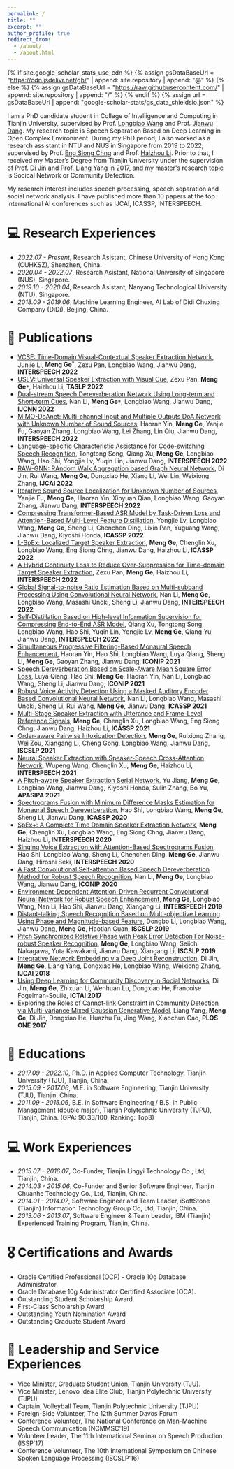 ```yaml
---
permalink: /
title: ""
excerpt: ""
author_profile: true
redirect_from: 
  - /about/
  - /about.html
---
```


{% if site.google_scholar_stats_use_cdn %}
{% assign gsDataBaseUrl = "https://cdn.jsdelivr.net/gh/" | append: site.repository | append: "@" %}
{% else %}
{% assign gsDataBaseUrl = "https://raw.githubusercontent.com/" | append: site.repository | append: "/" %}
{% endif %}
{% assign url = gsDataBaseUrl | append: "google-scholar-stats/gs_data_shieldsio.json" %}

<span class='anchor' id='about-me'></span>

I am a PhD candidate student in College of Intelligence and Computing in Tianjin University, supervised by Prof. [Longbiao Wang](http://cic.tju.edu.cn/faculty/wanglongbiao/wang.html) and Prof. [Jianwu Dang](http://www.jaist.ac.jp/~jdang/index-e.htm). My research topic is Speech Separation Based on Deep Learning in Open Complex Environment. During my PhD period, I also worked as a research assistant in NTU and NUS in Singapore from 2019 to 2022, supervised by Prof. [Eng Siong Chng](https://personal.ntu.edu.sg/aseschng/default.html) and Prof. [Haizhou Li](https://colips.org/~eleliha/). Prior to that, I received my Master’s Degree from Tianjin University under the supervision of Prof. [Di Jin](https://scholar.google.com/citations?hl=zh-CN&user=Q8MRRecAAAAJ) and Prof. [Liang Yang](https://yangliang.github.io/) in 2017, and my master's research topic is Socical Network or Community Detection.

My research interest includes speech processing, speech separation and social network analysis. I have published more than 10 papers at the top international AI conferences such as IJCAI, ICASSP, INTERSPEECH.

# 💻 Research Experiences
- *2022.07 - Present*, Research Asistant, Chinese University of Hong Kong (CUHKSZ), Shenzhen, China.
- *2020.04 - 2022.07*, Research Asistant, National University of Singapore (NUS), Singapore.
- *2019.10 - 2020.04*, Research Asistant, Nanyang Technological University (NTU), Singapore.
- *2018.09 - 2019.06*, Machine Learning Engineer, AI Lab of Didi Chuxing Company (DiDi), Beijing, China.

# 📝 Publications 

<!-- <div class='paper-box'><div class='paper-box-image'><div><div class="badge">CVPR 2016</div><img src='images/500x300.png' alt="sym" width="100%"></div></div>
<div class='paper-box-text' markdown="1">

[Deep Residual Learning for Image Recognition](https://openaccess.thecvf.com/content_cvpr_2016/papers/He_Deep_Residual_Learning_CVPR_2016_paper.pdf)

**Kaiming He**, Xiangyu Zhang, Shaoqing Ren, Jian Sun

[**Project**](https://scholar.google.com/citations?view_op=view_citation&hl=zh-CN&user=DhtAFkwAAAAJ&citation_for_view=DhtAFkwAAAAJ:ALROH1vI_8AC) <strong><span class='show_paper_citations' data='DhtAFkwAAAAJ:ALROH1vI_8AC'></span></strong>
- Lorem ipsum dolor sit amet, consectetur adipiscing elit. Vivamus ornare aliquet ipsum, ac tempus justo dapibus sit amet. 
</div>
</div> -->

- [VCSE: Time-Domain Visual-Contextual Speaker Extraction Network](https://github.com), Junjie Li, **Meng Ge<sup>`*`</sup>**, Zexu Pan, Longbiao Wang, Jianwu Dang, **INTERSPEECH 2022**
- [USEV: Universal Speaker Extraction with Visual Cue](https://github.com), Zexu Pan, **Meng Ge`*`**, Haizhou Li, **TASLP 2022**
- [Dual-stream Speech Dereverberation Network Using Long-term and Short-term Cues](https://github.com), Nan Li, **Meng Ge`*`**, Longbiao Wang, Jianwu Dang,  **IJCNN 2022**
- [MIMO-DoAnet: Multi-channel Input and Multiple Outputs DoA Network with Unknown Number of Sound Sources](https://github.com), Haoran Yin, **Meng Ge**, Yanjie Fu, Gaoyan Zhang, Longbiao Wang, Lei Zhang, Lin Qiu, Jianwu Dang,  **INTERSPEECH 2022**
- [Language-specific Characteristic Assistance for Code-switching Speech Recognition](https://github.com), Tongtong Song, Qiang Xu, **Meng Ge**, Longbiao Wang, Hao Shi, Yongjie Lv, Yuqin Lin, Jianwu Dang,  **INTERSPEECH 2022**
- [RAW-GNN: RAndom Walk Aggregation based Graph Neural Network](https://github.com), Di Jin, Rui Wang, **Meng Ge**, Dongxiao He, Xiang Li, Wei Lin, Weixiong Zhang,  **IJCAI 2022**
- [Iterative Sound Source Localization for Unknown Number of Sources](https://github.com), Yanjie Fu, **Meng Ge**, Haoran Yin, Xinyuan Qian, Longbiao Wang, Gaoyan Zhang, Jianwu Dang,  **INTERSPEECH 2022**
- [Compressing Transformer-Based ASR Model by Task-Driven Loss and Attention-Based Multi-Level Feature Distillation](https://github.com), Yongjie Lv, Longbiao Wang, **Meng Ge**, Sheng Li, Chenchen Ding, Lixin Pan, Yuguang Wang, Jianwu Dang, Kiyoshi Honda,  **ICASSP 2022**
- [L-SpEx: Localized Target Speaker Extraction](https://github.com), **Meng Ge**, Chenglin Xu, Longbiao Wang, Eng Siong Chng, Jianwu Dang, Haizhou Li,  **ICASSP 2022**
- [A Hybrid Continuity Loss to Reduce Over-Suppression for Time-domain Target Speaker Extraction](https://github.com), Zexu Pan, **Meng Ge**, Haizhou Li,  **INTERSPEECH 2022**
- [Global Signal-to-noise Ratio Estimation Based on Multi-subband Processing Using Convolutional Neural Network](https://github.com), Nan Li, **Meng Ge**, Longbiao Wang, Masashi Unoki, Sheng Li, Jianwu Dang,  **INTERSPEECH 2022**
- [Self-Distillation Based on High-level Information Supervision for Compressing End-to-End ASR Model](https://github.com), Qiang Xu, Tongtong Song, Longbiao Wang, Hao Shi, Yuqin Lin, Yongjie Lv, **Meng Ge**, Qiang Yu, Jianwu Dang,  **INTERSPEECH 2022**
- [Simultaneous Progressive Filtering-Based Monaural Speech Enhancement](https://github.com), Haoran Yin, Hao Shi, Longbiao Wang, Luya Qiang, Sheng Li, **Meng Ge**, Gaoyan Zhang, Jianwu Dang,  **ICONIP 2021**
- [Speech Dereverberation Based on Scale-Aware Mean Square Error Loss](https://github.com), Luya Qiang, Hao Shi, **Meng Ge**, Haoran Yin, Nan Li, Longbiao Wang, Sheng Li, Jianwu Dang,  **ICONIP 2021**
- [Robust Voice Activity Detection Using a Masked Auditory Encoder Based Convolutional Neural Network](https://github.com), Nan Li, Longbiao Wang, Masashi Unoki, Sheng Li, Rui Wang, **Meng Ge**, Jianwu Dang,  **ICASSP 2021**
- [Multi-Stage Speaker Extraction with Utterance and Frame-Level Reference Signals](https://github.com), **Meng Ge**, Chenglin Xu, Longbiao Wang, Eng Siong Chng, Jianwu Dang, Haizhou Li,  **ICASSP 2021**
- [Order-aware Pairwise Intoxication Detection](https://github.com), **Meng Ge**, Ruixiong Zhang, Wei Zou, Xiangang Li, Cheng Gong, Longbiao Wang, Jianwu Dang,  **ISCSLP 2021**
- [Neural Speaker Extraction with Speaker-Speech Cross-Attention Network](https://github.com), Wupeng Wang, Chenglin Xu, **Meng Ge**, Haizhou Li,  **INTERSPEECH 2021**
- [A Pitch-aware Speaker Extraction Serial Network](https://github.com), Yu Jiang, **Meng Ge**, Longbiao Wang, Jianwu Dang, Kiyoshi Honda, Sulin Zhang, Bo Yu,  **APASIPA 2021**
- [Spectrograms Fusion with Minimum Difference Masks Estimation for Monaural Speech Dereverberation](https://github.com), Hao Shi, Longbiao Wang, **Meng Ge**, Sheng Li, Jianwu Dang,  **ICASSP 2020**
- [SpEx+: A Complete Time Domain Speaker Extraction Network](https://github.com), **Meng Ge**, Chenglin Xu, Longbiao Wang, Eng Siong Chng, Jianwu Dang, Haizhou Li,  **INTERSPEECH 2020**
- [Singing Voice Extraction with Attention-Based Spectrograms Fusion](https://github.com), Hao Shi, Longbiao Wang, Sheng Li, Chenchen Ding, **Meng Ge**, Jianwu Dang, Hiroshi Seki, **INTERSPEECH 2020**
- [A Fast Convolutional Self-attention Based Speech Dereverberation Method for Robust Speech Recognition](https://github.com), Nan Li, **Meng Ge**, Longbiao Wang, Jianwu Dang, **ICONIP 2020**
- [Environment-Dependent Attention-Driven Recurrent Convolutional Neural Network for Robust Speech Enhancement](https://github.com), **Meng Ge**, Longbiao Wang, Nan Li, Hao Shi, Jianwu Dang, Xiangang Li, **INTERSPEECH 2019**
- [Distant-talking Speech Recognition Based on Multi-objective Learning Using Phase and Magnitude-based Feature](https://github.com), Dongbo Li, Longbiao Wang, Jianwu Dang, **Meng Ge**, Haotian Guan, **ISCSLP 2019**
- [Pitch Synchronized Relative Phase with Peak Error Detection For Noise-robust Speaker Recognition](https://github.com), **Meng Ge**, Longbiao Wang, Seiichi Nakagawa, Yuta Kawakami, Jianwu Dang, Xiangang Li, **ISCSLP 2019**
- [Integrative Network Embedding via Deep Joint Reconstruction](https://github.com), Di Jin, **Meng Ge**, Liang Yang, Dongxiao He, Longbiao Wang, Weixiong Zhang, **IJCAI 2018**
- [Using Deep Learning for Community Discovery in Social Networks](https://github.com), Di Jin, **Meng Ge**, Zhixuan Li, Wenhuan Lu, Dongxiao He, Francoise Fogelman-Soulie, **ICTAI 2017**
- [Exploring the Roles of Cannot-link Constraint in Community Detection via Multi-variance Mixed Gaussian Generative Model](https://github.com), Liang Yang, **Meng Ge**, Di Jin, Dongxiao He, Huazhu Fu, Jing Wang, Xiaochun Cao, **PLOS ONE 2017**

# 📖 Educations
- *2017.09 - 2022.10*, Ph.D. in Applied Computer Technology, Tianjin University (TJU), Tianjin, China. 
- *2015.09 - 2017.06*, M.E. in Software Engineering, Tianjin University (TJU), Tianjin, China. 
- *2011.09 - 2015.06*, B.E. in Software Engineering / B.S. in Public Management (double major), Tianjin Polytechnic University (TJPU), Tianjin, China. (GPA: 90.33/100, Ranking: Top3)

# 💻 Work Experiences
- *2015.07 - 2016.07*, Co-Funder, Tianjin Lingyi Technology Co., Ltd, Tianjin, China.
- *2014.03 - 2015.06*, Co-Funder and Senior Software Engineer, Tianjin Chuanhe Technology Co., Ltd, Tianjin, China.
- *2014.01 - 2014.07*, Software Engineer and Team Leader, iSoftStone (Tianjin) Information Technology Group Co, Ltd, Tianjin, China.
- *2013.06 - 2013.07*, Software Engineer & Team Leader, IBM (Tianjin) Experienced Training Program, Tianjin, China.

# 🎖 Certifications and Awards
- Oracle Certified Professional (OCP) - Oracle 10g Database Administrator. 
- Oracle Database 10g Administrator Certified Associate (OCA). 
- Outstanding Student Scholarship Award.
- First-Class Scholarship Award
- Outstanding Youth Nomination Award
- Outstanding Graduate Student Award

# 💬 Leadership and Service Experiences
- Vice Minister, Graduate Student Union, Tianjin University (TJU). 
- Vice Minister, Lenovo Idea Elite Club, Tianjin Polytechnic University (TJPU)
- Captain, Volleyball Team, Tianjin Polytechnic University (TJPU)
- Foreign-Side Volunteer, The 12th Summer Davos Forum
- Conference Volunteer, The National Conference on Man-Machine Speech Communication (NCMMSC'19)
- Volunteer Leader, The 11th International Seminar on Speech Production (ISSP'17)
- Conference Volunteer, The 10th International Symposium on Chinese Spoken Language Processing (ISCSLP'16)

